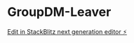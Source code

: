 # GroupDM-Leaver

[Edit in StackBlitz next generation editor ⚡️](https://stackblitz.com/~/github.com/n4n45h1/GroupDM-Leaver)